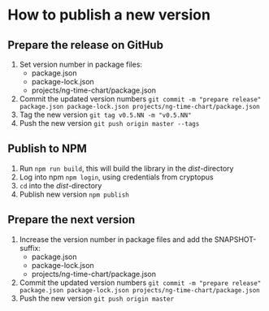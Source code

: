 How to publish a new version
===

## Prepare the release on GitHub
1. Set version number in package files:
    - package.json
    - package-lock.json
    - projects/ng-time-chart/package.json
2. Commit the updated version numbers `git commit -m "prepare release" package.json package-lock.json projects/ng-time-chart/package.json`
3. Tag the new version `git tag v0.5.NN -m "v0.5.NN"`
4. Push the new version `git push origin master --tags`

## Publish to NPM
1. Run `npm run build`, this will build the library in the _dist_-directory
2. Log into npm `npm login`, using credentials from cryptopus
3. `cd` into the _dist_-directory
4. Publish new version `npm publish`

## Prepare the next version
1. Increase the version number in package files and add the SNAPSHOT-suffix:
    - package.json
    - package-lock.json
    - projects/ng-time-chart/package.json
2. Commit the updated version numbers `git commit -m "prepare release" package.json package-lock.json projects/ng-time-chart/package.json`
3. Push the new version `git push origin master`
